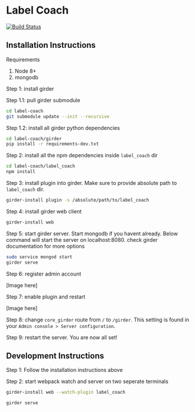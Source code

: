# Label Coach

[![Build Status](https://travis-ci.org/chaitanya2334/label-coach.svg?branch=master)](https://travis-ci.org/chaitanya2334/label-coach)

## Installation Instructions

Requirements
1. Node 8+
2. mongodb

Step 1: install girder

Step 1.1: pull girder submodule
```bash
cd label-coach
git submodule update --init --recursive
```
Step 1.2: install all girder python dependencies
```bash
cd label-coach/girder
pip install -r requirements-dev.txt
```



Step 2: install all the npm dependencies inside `label_coach` dir

```bash
cd label-coach/label_coach
npm install
```

Step 3: install plugin into girder. Make sure to provide absolute path to `label_coach` dir.
```bash
girder-install plugin -s /absolute/path/to/label_coach
```

Step 4: install girder web client
```bash
girder-install web
```

Step 5: start girder server. Start mongodb if you havent already. Below command will start the server on localhost:8080. check girder documentation 
for more options
```bash
sudo service mongod start
girder serve
```

Step 6: register admin account 

[Image here]

Step 7: enable plugin and restart

[Image here]

Step 8: change `core_girder` route from `/` to `/girder`. This setting is found in your `Admin console > Server configuration`.

Step 9: restart the server. You are now all set!

## Development Instructions

Step 1: Follow the installation instructions above 

Step 2: start webpack watch and server on two seperate terminals
```bash
girder-install web --watch-plugin label_coach 
```

```bash
girder serve
```

